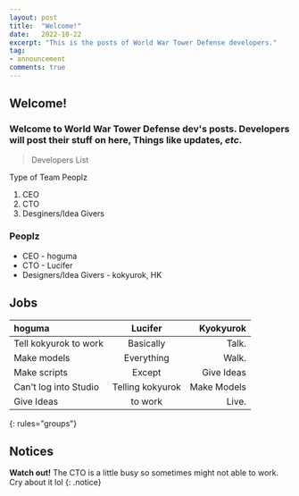 ```yaml
---
layout: post
title:  "Welcome!"
date:   2022-10-22
excerpt: "This is the posts of World War Tower Defense developers."
tag:
- announcement
comments: true
---
```


## Welcome!

### Welcome to **World War Tower Defense** dev's posts. Developers will post their stuff on here, Things like **updates**, *etc*.

> Developers List

Type of Team Peoplz

1. CEO
2. CTO
3. Desginers/Idea Givers

### Peoplz

* CEO - hoguma
* CTO - Lucifer
* Designers/Idea Givers - kokyurok, HK

## Jobs

| hoguma | Lucifer | Kyokyurok |
|:--------|:-------:|--------:|
| Tell kokyurok to work   | Basically   | Talk.   |
| Make models   | Everything   | Walk.   |
| Make scripts   | Except   | Give Ideas   |
| Can't log into Studio   | Telling kokyurok   | Make Models   |
| Give Ideas   | to work   | Live.
{: rules="groups"}

## Notices

**Watch out!** The CTO is a little busy so sometimes might not able to work. Cry about it lol
{: .notice}
